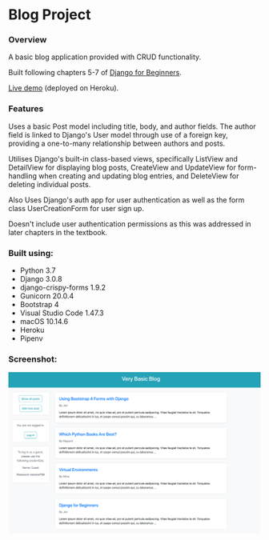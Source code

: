 # Blog Project

### Overview

A basic blog application provided with CRUD functionality.</br>

Built following chapters 5-7 of [Django for Beginners](https://djangoforbeginners.com).</br>

[Live demo](https://jjl-blog.herokuapp.com) (deployed on Heroku).

### Features

Uses a basic Post model including title, body, and author fields. The author field is linked to Django's User model through use of a foreign key, providing a one-to-many relationship between authors and posts.</br>

Utilises Django's built-in class-based views, specifically ListView and DetailView for displaying blog posts, CreateView and UpdateView for form-handling when creating and updating blog entries, and DeleteView for deleting individual posts.</br>

Also Uses Django's auth app for user authentication as well as the form class UserCreationForm for user sign up.</br>

Doesn't include user authentication permissions as this was addressed in later chapters in the textbook.

### Built using:

* Python 3.7
* Django 3.0.8
* django-crispy-forms 1.9.2
* Gunicorn 20.0.4
* Bootstrap 4
* Visual Studio Code 1.47.3
* macOS 10.14.6
* Heroku
* Pipenv

### Screenshot:

![alt text](readme_screenshot.png "Portfolio screenshot")
